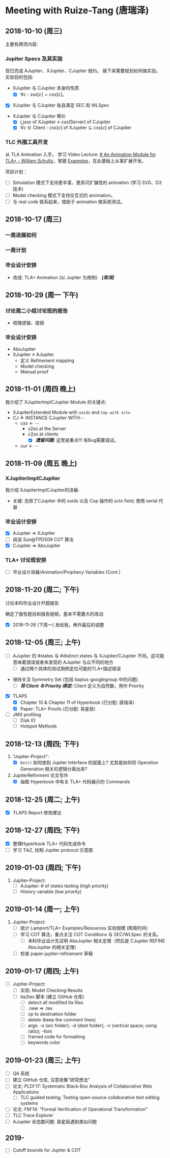 ﻿# Meeting with Ruize-Tang (唐瑞泽)

## 2018-10-10 (周三)

主要有两项内容:

### Jupiter Specs 及其实验
现已完成 AJupiter、XJupiter、CJupiter 规约。
接下来需要规划如何做实验。
实验目的包括:
- XJupiter 与 CJupiter 本身的性质
	- [x] $\forall c: sss[c] = css[c]$。
- [x] XJupiter 与 CJupiter 各自满足 SEC 和 WLSpec
-  XJupiter 与 CJupiter 等价
	- [x] $\bigcup sss \text{ of XJupiter} \equiv css[\text{Server}] \text{ of CJupiter}$
	- [x] $\forall c \in \text{Client}: css[c] \text{ of XJupiter} \subseteq css[c] \text{ of CJupiter}$

### TLC 外围工具开发
从 TLA Animation 入手。
学习 Video Lecture: [# An Animation Module for TLA+ - William Schultz](https://youtu.be/mLF220fPrP4)，掌握 [Examples](https://github.com/will62794/tlaplus_animation)，在此基础上从事扩展开发。

项目计划：
- [ ] Simulation 模式下支持更丰富、更具可扩展性的 animation (学习 SVG、D3 技术)
- [ ] Model checking 模式下支持交互式的 amimation。
- [ ] 与 real code 联系起来，借助于 animation 做系统测试。

## 2018-10-17 (周三)

### 一周进展如何

### 一周计划

### 毕业设计安排
- 改成: TLA+ Animation (以 Jupiter 为用例)　***[取消]***

## 2018-10-29 (周一 下午)

### 讨论周二小组讨论班的报告
- 梳理逻辑、提纲

### 毕业设计安排

- AbsJupiter
- $\text{XJupiter} \equiv \text{AJupiter}$
  - 定义 Refinement mapping
  - Model checking
  - Manual proof

## 2018-11-01 (周四 晚上)

我介绍了 XJupiterImplCJupiter Module 的关键点:
- XJupiterExtended Module with `soids` and `Cop with sctx`
- $\text{CJ} \triangleq \text{INSTANCE CJupiter WITH} \cdots$
	- $css \gets \cdots$
		- $s2ss$ at the Server
		- $c2ss$ at clients
			- [x] ***遗留问题:*** 这里是重点!!! 有Bug需要调试。
	- $cur \gets \cdots$

## 2018-11-09 (周五 晚上)

### XJupiterImplCJupiter
我介绍 XJupiterImplCJupiter的进展:
- 关键: 去除了CJupiter 中的 soids 以及 Cop 操作的 sctx field; 使用 serial 代替 

### 毕业设计安排
- [x] AJupiter => XJupiter
- [ ] 阅读 Sun@TPDS09 COT 算法
- [x] CJupiter => AbsJupiter

### TLA+ 讨论班安排
- [ ] 毕业设计进展/Animation/Prophecy Variables (Cont.)

## 2018-11-20 (周二; 下午)

讨论本科毕业设计开题报告

确定了报告题目和报告提纲，基本不需要大的改动

- [x] 2018-11-26 (下周一) 发给我，再作最后的调整

## 2018-12-05 (周三; 上午)
- [ ] AJupiter 的 #states 与 #distinct states 与 XJupiter/CJupiter 不同。这可能意味着错误或者未发现的 AJupiter 与众不同的地方
	- [ ] 通过两个具体的测试用例定位可能的TLA+描述错误
- 保持关注 Symmetry Set (包括 tlaplus-googlegroup 中的问题)
	- [ ] ***将 Client 与 Priority 绑定:*** Client 定义为自然数，用作 Priority
- [x] TLAPS
	- [x] Chapter 10 & Chapter 11 of Hyperbook (已分配: 唐瑞泽)
	- [x] Paper: TLA+ Proofs (已分配: 易星辰)
- [ ] JMX profiling
	- [ ] Disk IO
	- [ ] Hotspot Methods

## 2018-12-13 (周四; 下午)
1. "Jupiter-Project":
   - [x] `Do(c)` 如何放到 Jupiter Interface 的层面上? 尤其是如何将 Operation Generation 相关的逻辑分离出来?
2. JupiterRefinment 论文写作
   - [x] 抽取 Hyperbook 中有关 TLA+ 代码展示的 Commands

## 2018-12-25 (周二; 上午)
- [x] TLAPS Report 修改建议

## 2018-12-27 (周四; 下午)
- [x] 整理Hyperbook TLA+ 代码生成命令
- [ ] 学习 TikZ, 绘制 Jupiter protocol 示意图

## 2019-01-03 (周四; 下午)
1. Jupiter-Project:
	- [ ] AJupiter: # of states testing (high priority)
	- [ ] History variable (low priority)

## 2019-01-14 (周一; 上午)
1. Jupiter-Project:
	- [ ] 统计 Lamport/TLA+ Examples/Resources 实验规模 (两周时间)
	- [ ] 学习 COT 算法，重点关注 COT Conditions 与 SEC/WLSpec 的关系。
		- [ ] 本科毕业设计先证明 AbsJupiter 相关定理（然后是 CJupiter REFINE AbsJupiter 的相关定理）
	- [ ] 检查 paper-jupiter-refinement 草稿

## 2019-01-17 (周四; 上午)
- [ ] Jupiter-Project:
	- [ ] 实验: Model Checking Results
	- [ ] tla2tex 脚本 (建立 GitHub 仓库)
		- [ ] detect all modified tla files
		- [ ] .new => .tex
		- [ ] cp to destination folder
		- [ ] delete  (keep the comment lines)
		- [ ] args: -s (src folder); -d (dest folder); -v (vertical space; using ratio); -font
		- [ ] framed code for formatting
		- [ ] keywords color

## 2019-01-23 (周三; 上午)
- [ ] QA 系统
- [ ] 建立 GitHub 仓库, 注意收集“研究想法”
- [ ] 论文: PLDI'17: Systematic Black-Box Analysis of Collaborative Web Applications
	- [ ] TLC guided testing; Testing open-source collaborative text editing systems
- [ ] 论文: FM'14: "Formal Verification of Operational Transformation"
- [ ] TLC Trace Explorer
- [ ] AJupiter 状态数问题: 易星辰遇到类似问题

## 2019-
- [ ] Cutoff bounds for Jupiter & COT
